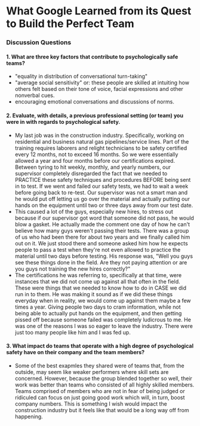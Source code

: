 # What Google Learned from its Quest to Build the Perfect Team

### Discussion Questions

#### 1. What are three key factors that contribute to psychologically safe teams?
- "equality in distribution of conversational turn-taking"
- "average social sensitivity" or: these people are skilled at intuiting how others felt based on their tone of voice, facial expressions and other nonverbal cues.
- encouraging emotional conversations and discussions of norms.

#### 2. Evaluate, with details, a previous professional setting (or team) you were in with regards to psychological safety.
- My last job was in the construction industry. Specifically, working on residential and business natural gas pipelines/service lines. Part of the training requires laborers and relight technicians to be safety certified every 12 months, not to exceed 16 months. So we were essentially allowed a year and four months before our certifications expired. Between tyring to hit weekly, monthly, and yearly numbers, our supervisor completely disregarded the fact that we needed to PRACTICE these safety techniques and procedures BEFORE being sent in to test. If we went and failed our safety tests, we had to wait a week before going back to re-test. Our supervisor was not a smart man and he would put off letting us go over the material and actually putting our hands on the equipment until two or three days away from our test date.
- This caused a lot of the guys, especially new hires, to stress out because if our supervisor got word that someone did not pass, he would blow a gasket. He actually made the comment one day of how he can't believe how many guys weren't passing their tests. There was a group of us who had been there for about two years and we finally called him out on it. We just stood there and someone asked him how he expects people to pass a test when they're not even allowed to practice the material until two days before testing. His response was, "Well you guys see these things done in the field. Are they not paying attention or are you guys not training the new hires correctly?"
- The certifications he was referring to, specifically at that time, were instances that we did not come up against all that often in the field. These were things that we needed to know how to do in CASE we did run in to them. He was making it sound as if we did these things everyday when in reality, we would come up against them maybe a few times a year. Giving people two days to cram information, while not being able to actually put hands on the equipment, and then getting pissed off because someone failed was completely ludicrous to me. He was one of the reasons I was so eager to leave the industry. There were just too many people like him and I was fed up.


#### 3. What impact do teams that operate with a high degree of psychological safety have on their company and the team members?
- Some of the best exapmles they shared were of teams that, from the outside, may seem like weaker performers where skill sets are concerned. However, because the group blended together so well, their work was better than teams who consisted of all highly skilled members. Teams comprised of members who are not in fear of being judged or ridiculed can focus on just going good work which will, in turn, boost company numbers. This is something I wish would impact the construction industry but it feels like that would be a long way off from happening.